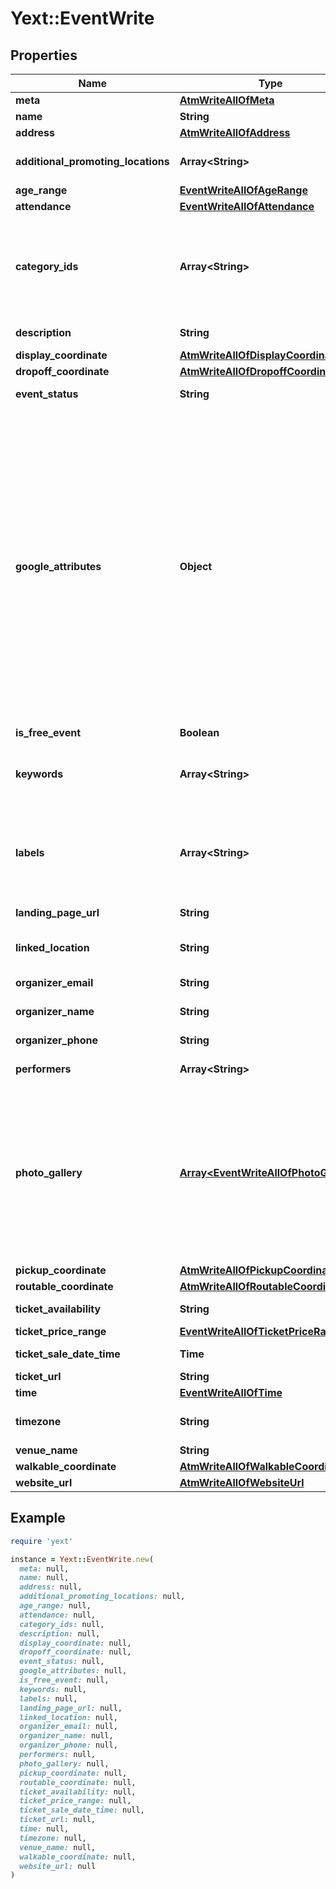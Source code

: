 # Yext::EventWrite

## Properties

| Name | Type | Description | Notes |
| ---- | ---- | ----------- | ----- |
| **meta** | [**AtmWriteAllOfMeta**](AtmWriteAllOfMeta.md) |  | [optional] |
| **name** | **String** |    Cannot Include: * HTML markup | [optional] |
| **address** | [**AtmWriteAllOfAddress**](AtmWriteAllOfAddress.md) |  | [optional] |
| **additional_promoting_locations** | **Array&lt;String&gt;** | If other locations are promoting this event, a list of those locations&#39; **&#x60;id&#x60;**s in the Yext Knowledge Manager   Array must be ordered.  | [optional] |
| **age_range** | [**EventWriteAllOfAgeRange**](EventWriteAllOfAgeRange.md) |  | [optional] |
| **attendance** | [**EventWriteAllOfAttendance**](EventWriteAllOfAttendance.md) |  | [optional] |
| **category_ids** | **Array&lt;String&gt;** | Yext Category IDs.  IDs must be valid and selectable (i.e., cannot be parent categories).  NOTE: The list of category IDs that you send us must be comprehensive. For example, if you send us a list of IDs that does not include IDs that you sent in your last update, Yext considers the missing categories to be deleted, and we remove them from your listings.  | [optional] |
| **description** | **String** | A description of the entity   Cannot Include: * HTML markup | [optional] |
| **display_coordinate** | [**AtmWriteAllOfDisplayCoordinate**](AtmWriteAllOfDisplayCoordinate.md) |  | [optional] |
| **dropoff_coordinate** | [**AtmWriteAllOfDropoffCoordinate**](AtmWriteAllOfDropoffCoordinate.md) |  | [optional] |
| **event_status** | **String** | Information on whether the event will take place as scheduled | [optional] |
| **google_attributes** | **Object** | The unique IDs of the entity&#39;s Google My Business keywords, as well as the unique IDs of any values selected for each keyword.  Valid keywords (e.g., &#x60;has_drive_through&#x60;, &#x60;has_fitting_room&#x60;, &#x60;kitchen_in_room&#x60;) are determined by the entity&#39;s primary category. A full list of keywords can be retrieved with the Google Fields: List endpoint.  Keyword values provide more details on how the keyword applies to the entity (e.g., if the keyword is &#x60;has_drive_through&#x60;, its values may be &#x60;true&#x60; or &#x60;false&#x60;).  * If the **&#x60;v&#x60;** parameter is before &#x60;20181204&#x60;: **&#x60;googleAttributes&#x60;** is formatted as a map of key-value pairs (e.g., &#x60;[{ \&quot;id\&quot;: \&quot;has_wheelchair_accessible_entrance\&quot;, \&quot;values\&quot;: [ \&quot;true\&quot; ] }]&#x60;) * If the **&#x60;v&#x60;** parameter is on or after &#x60;20181204&#x60;: the contents are formatted as a list of objects (e.g., &#x60;{ \&quot;has_wheelchair_accessible_entrance\&quot;: [ \&quot;true\&quot; ]}&#x60;)  **NOTE:** The latest Google Attributes are available via the Google Fields: List endpoint. Google Attributes are managed by Google and are subject to change without notice. To prevent errors, make sure your API implementation is not dependent on the presence of specific attributes. | [optional] |
| **is_free_event** | **Boolean** | Indicates whether or not the event is free | [optional] |
| **keywords** | **Array&lt;String&gt;** | Keywords that describe the entity.  All strings must be non-empty when trimmed of whitespace.    Array must be ordered.  Array may have a maximum of 100 elements.  Array item description:  &gt;Cannot Include: &gt;* HTML markup | [optional] |
| **labels** | **Array&lt;String&gt;** | The IDs of the entity labels that have been added to this entity. Entity labels help you identify entities that share a certain characteristic; they do not appear on your entity&#39;s listings.  **NOTE:** You can only add labels that have already been created via our web interface. Currently, it is not possible to create new labels via the API. | [optional] |
| **landing_page_url** | **String** | The URL of this entity&#39;s Landing Page that was created with Yext Pages | [optional] |
| **linked_location** | **String** | location ID of the event location, if the event is held at a location managed in the Yext Knowledge Manager | [optional] |
| **organizer_email** | **String** | Point of contact for the event organizer (not to be published publicly) | [optional] |
| **organizer_name** | **String** | Point of contact for the event organizer (not to be published publicly) | [optional] |
| **organizer_phone** | **String** | Point of contact for the event organizer (not to be published publicly) | [optional] |
| **performers** | **Array&lt;String&gt;** | Performers at the event   Array must be ordered.  Array may have a maximum of 100 elements.  | [optional] |
| **photo_gallery** | [**Array&lt;EventWriteAllOfPhotoGallery&gt;**](EventWriteAllOfPhotoGallery.md) |  **NOTE:** The list of photos that you send us must be comprehensive. For example, if you send us a list of photos that does not include photos that you sent in your last update, Yext considers the missing photos to be deleted, and we remove them from your listings.    Array must be ordered.  Array may have a maximum of 100 elements.  Array item description:  &gt;Supported Aspect Ratios: &gt;* 1 x 1 &gt;* 4 x 3 &gt;* 3 x 2 &gt;* 5 x 3 &gt;* 16 x 9 &gt;* 3 x 1 &gt;* 2 x 3 &gt;* 5 x 7 &gt;* 4 x 5 &gt;* 4 x 1 &gt; &gt;**NOTE**: Maximum image size is 5mb after normalization and padding (if applicable). As well, there is a 6 second download limit from the image host. &gt; | [optional] |
| **pickup_coordinate** | [**AtmWriteAllOfPickupCoordinate**](AtmWriteAllOfPickupCoordinate.md) |  | [optional] |
| **routable_coordinate** | [**AtmWriteAllOfRoutableCoordinate**](AtmWriteAllOfRoutableCoordinate.md) |  | [optional] |
| **ticket_availability** | **String** | Information about the availability of tickets for the event | [optional] |
| **ticket_price_range** | [**EventWriteAllOfTicketPriceRange**](EventWriteAllOfTicketPriceRange.md) |  | [optional] |
| **ticket_sale_date_time** | **Time** | The date/time tickets are available for sale (local time) | [optional] |
| **ticket_url** | **String** | URL to purchase tickets for the event (if ticketed) | [optional] |
| **time** | [**EventWriteAllOfTime**](EventWriteAllOfTime.md) |  | [optional] |
| **timezone** | **String** | The timezone of the entity, in the standard &#x60;IANA time zone database&#x60; format (tz database). e.g. &#x60;\&quot;America/New_York\&quot;&#x60; | [optional] |
| **venue_name** | **String** | Name of the venue where the event is being held | [optional] |
| **walkable_coordinate** | [**AtmWriteAllOfWalkableCoordinate**](AtmWriteAllOfWalkableCoordinate.md) |  | [optional] |
| **website_url** | [**AtmWriteAllOfWebsiteUrl**](AtmWriteAllOfWebsiteUrl.md) |  | [optional] |

## Example

```ruby
require 'yext'

instance = Yext::EventWrite.new(
  meta: null,
  name: null,
  address: null,
  additional_promoting_locations: null,
  age_range: null,
  attendance: null,
  category_ids: null,
  description: null,
  display_coordinate: null,
  dropoff_coordinate: null,
  event_status: null,
  google_attributes: null,
  is_free_event: null,
  keywords: null,
  labels: null,
  landing_page_url: null,
  linked_location: null,
  organizer_email: null,
  organizer_name: null,
  organizer_phone: null,
  performers: null,
  photo_gallery: null,
  pickup_coordinate: null,
  routable_coordinate: null,
  ticket_availability: null,
  ticket_price_range: null,
  ticket_sale_date_time: null,
  ticket_url: null,
  time: null,
  timezone: null,
  venue_name: null,
  walkable_coordinate: null,
  website_url: null
)
```

